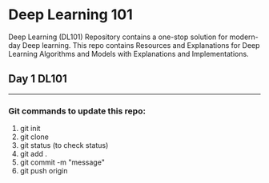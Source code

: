 # Deep Learning 101
Deep Learning (DL101) Repository contains a one-stop solution for modern-day Deep learning. This repo contains Resources and Explanations for Deep Learning Algorithms and Models with Explanations and Implementations.

## Day 1 DL101

----------------------------------------------------------------------------------------------------------------------------------
### Git commands to update this repo:
1. git init
2. git clone <url> 
3. git status (to check status)
4. git add .
5. git commit -m "message"
6. git push origin <main>
